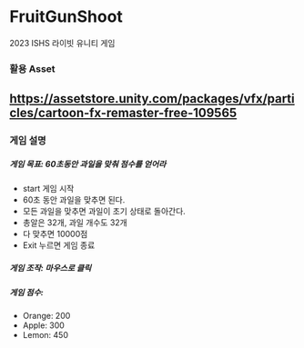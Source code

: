 # FruitGunShoot
2023 ISHS 라이빗 유니티 게임

### 활용 Asset
https://assetstore.unity.com/packages/vfx/particles/cartoon-fx-remaster-free-109565
---
### 게임 설명

##### 게임 목표: 60초동안 과일을 맞춰 점수를 얻어라

+ start 게임 시작
+ 60초 동안 과일을 맞추면 된다.
+ 모든 과일을 맞추면 과일이 초기 상태로 돌아간다.
+ 총알은 32개, 과일 개수도 32개
+ 다 맞추면 10000점
+ Exit 누르면 게임 종료

##### 게임 조작: 마우스로 클릭

##### 게임 점수:
+ Orange: 200
+ Apple: 300
+ Lemon: 450
